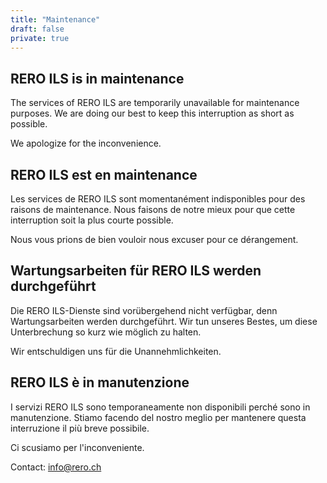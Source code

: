 ```yaml
---
title: "Maintenance"
draft: false
private: true
---
```


## RERO ILS is in maintenance

The services of RERO ILS are temporarily unavailable for maintenance purposes. We are doing our best to keep this interruption as short as possible.

We apologize for the inconvenience.

## RERO ILS est en maintenance

Les services de RERO ILS sont momentanément indisponibles pour des raisons de maintenance. Nous faisons de notre mieux pour que cette interruption soit la plus courte possible.

Nous vous prions de bien vouloir nous excuser pour ce dérangement.

## Wartungsarbeiten für RERO ILS werden durchgeführt

Die RERO ILS-Dienste sind vorübergehend nicht verfügbar, denn Wartungsarbeiten werden durchgeführt. Wir tun unseres Bestes, um diese Unterbrechung so kurz wie möglich zu halten.

Wir entschuldigen uns für die Unannehmlichkeiten.

## RERO ILS è in manutenzione

I servizi RERO ILS sono temporaneamente non disponibili perché sono in manutenzione. Stiamo facendo del nostro meglio per mantenere questa interruzione il più breve possibile.

Ci scusiamo per l'inconveniente.

Contact: info@rero.ch